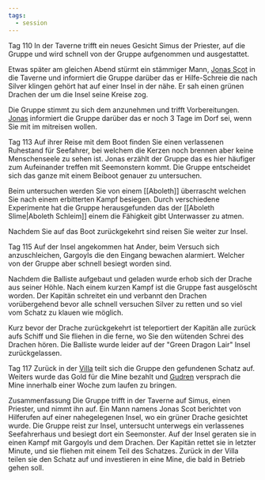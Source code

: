 ```yaml
---
tags:
  - session
---
```


Tag 110
In der Taverne trifft ein neues Gesicht Simus der Priester, auf die Gruppe und wird schnell von der Gruppe aufgenommen und ausgestattet. 

Etwas später am gleichen Abend stürmt ein stämmiger Mann, [Jonas Scot](NPCs#Jonas%20Scot) in die Taverne und informiert die Gruppe darüber das er Hilfe-Schreie die nach Silver klingen gehört hat auf einer Insel in der nähe. Er sah einen grünen Drachen der um die Insel seine Kreise zog. 

Die Gruppe stimmt zu sich dem anzunehmen und trifft Vorbereitungen. [Jonas](NPCs#Jonas%20Scot) informiert die Gruppe darüber das er noch 3 Tage im Dorf sei, wenn Sie mit im mitreisen wollen.

Tag 113
Auf ihrer Reise mit dem Boot finden Sie einen verlassenen Ruhestand für Seefahrer, bei welchem die Kerzen noch brennen aber keine Menschenseele zu sehen ist. Jonas erzählt der Gruppe das es hier häufiger zum Aufeinander treffen mit Seemonstern kommt. Die Gruppe entscheidet sich das ganze mit einem Beiboot genauer zu untersuchen.

Beim untersuchen werden Sie von einem [[Aboleth]] überrascht welchen Sie nach einem erbitterten Kampf besiegen. Durch verschiedene Experimente hat die Gruppe herausgefunden das der [[Aboleth Slime|Aboleth Schleim]] einem die Fähigkeit gibt Unterwasser zu atmen.

Nachdem Sie auf das Boot zurückgekehrt sind reisen Sie weiter zur Insel.

Tag 115
Auf der Insel angekommen hat Ander, beim Versuch sich anzuschleichen, Gargoyls die den Eingang bewachen alarmiert. Welcher von der Gruppe aber schnell besiegt worden sind.

Nachdem die Balliste aufgebaut und geladen wurde erhob sich der Drache aus seiner Höhle. Nach einem kurzen Kampf ist die Gruppe fast ausgelöscht worden. Der Kapitän schreitet ein und verbannt den Drachen vorübergehend bevor alle schnell versuchen Silver zu retten und so viel vom Schatz zu klauen wie möglich.

Kurz bevor der Drache zurückgekehrt ist teleportiert der Kapitän alle zurück aufs Schiff und Sie fliehen in die ferne, wo Sie den wütenden Schrei des Drachen hören. Die Balliste wurde leider auf der "Green Dragon Lair" Insel zurückgelassen.

Tag 117
Zurück in der [Villa](Tresendar%20Villa.md) teilt sich die Gruppe den gefundenen Schatz auf. Weiters wurde das Gold für die Mine bezahlt und [Gudren](NPCs#Gudren%20Felssucher) versprach die Mine innerhalb einer Woche zum laufen zu bringen.


Zusammenfassung
Die Gruppe trifft in der Taverne auf Simus, einen Priester, und nimmt ihn auf. Ein Mann namens Jonas Scot berichtet von Hilferufen auf einer nahegelegenen Insel, wo ein grüner Drache gesichtet wurde. Die Gruppe reist zur Insel, untersucht unterwegs ein verlassenes Seefahrerhaus und besiegt dort ein Seemonster. Auf der Insel geraten sie in einen Kampf mit Gargoyls und dem Drachen. Der Kapitän rettet sie in letzter Minute, und sie fliehen mit einem Teil des Schatzes. Zurück in der Villa teilen sie den Schatz auf und investieren in eine Mine, die bald in Betrieb gehen soll.